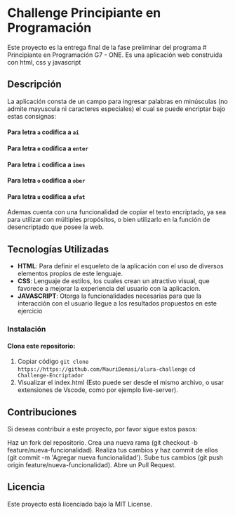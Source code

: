 # Challenge Principiante en Programación
Este proyecto es la entrega final de la fase preliminar del programa # Principiante en Programación G7 - ONE. Es una aplicación web construida con html, css y javascript

## Descripción
La aplicación consta de un campo para ingresar palabras en minúsculas (no admite mayuscula ni caracteres especiales) el cual se puede encriptar bajo estas consignas:
#### Para letra `a` codifica a `ai`
#### Para letra `e` codifica a `enter`
#### Para letra `i` codifica a `imes`
#### Para letra `o` codifica a `ober`
#### Para letra `u` codifica a `ufat`

Ademas cuenta con una funcionalidad de copiar el texto encriptado, ya sea para utilizar con múltiples propósitos, o bien utilizarlo en la función de desencriptado que posee la web.
 

## Tecnologías Utilizadas

 - **HTML**: Para definir el esqueleto de la aplicación con el uso de diversos elementos propios de este lenguaje.
 - **CSS**:  Lenguaje de estilos, los cuales crean un atractivo visual, que favorece a mejorar la experiencia del usuario con la aplicacion.
 - **JAVASCRIPT**: Otorga la funcionalidades necesarias para que la interacción con el usuario llegue a los resultados propuestos en este ejercicio

### Instalación
#### Clona este repositorio:

 1. Copiar código
`git clone https://https://github.com/MauriDemasi/alura-challenge`
`cd Challenge-Encriptador`
 2. Visualizar el index.html (Esto puede ser desde el mismo archivo, o usar extensiones de Vscode, como por ejemplo live-server).

## Contribuciones
Si deseas contribuir a este proyecto, por favor sigue estos pasos:

Haz un fork del repositorio.
Crea una nueva rama (git checkout -b feature/nueva-funcionalidad).
Realiza tus cambios y haz commit de ellos (git commit -m 'Agregar nueva funcionalidad').
Sube tus cambios (git push origin feature/nueva-funcionalidad).
Abre un Pull Request.

## Licencia
Este proyecto está licenciado bajo la MIT License.

